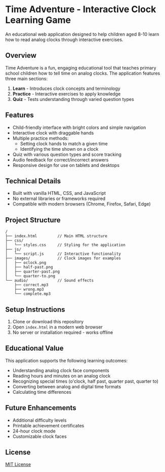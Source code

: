 # Time Adventure - Interactive Clock Learning Game

An educational web application designed to help children aged 8-10 learn how to read analog clocks through interactive exercises.

## Overview

Time Adventure is a fun, engaging educational tool that teaches primary school children how to tell time on analog clocks. The application features three main sections:

1. **Learn** - Introduces clock concepts and terminology
2. **Practice** - Interactive exercises to apply knowledge
3. **Quiz** - Tests understanding through varied question types

## Features

- Child-friendly interface with bright colors and simple navigation
- Interactive clock with draggable hands
- Multiple practice methods:
  - Setting clock hands to match a given time
  - Identifying the time shown on a clock
- Quiz with various question types and score tracking
- Audio feedback for correct/incorrect answers
- Responsive design for use on tablets and desktops

## Technical Details

- Built with vanilla HTML, CSS, and JavaScript
- No external libraries or frameworks required
- Compatible with modern browsers (Chrome, Firefox, Safari, Edge)

## Project Structure

```
/
├── index.html         // Main HTML structure
├── css/
│   └── styles.css     // Styling for the application
├── js/
│   └── script.js      // Interactive functionality
├── images/            // Clock images for examples
│   ├── oclock.png
│   ├── half-past.png
│   ├── quarter-past.png
│   └── quarter-to.png
└── audio/             // Sound effects
    ├── correct.mp3
    ├── wrong.mp3
    └── complete.mp3
```

## Setup Instructions

1. Clone or download this repository
2. Open `index.html` in a modern web browser
3. No server or installation required - works offline

## Educational Value

This application supports the following learning outcomes:

- Understanding analog clock face components
- Reading hours and minutes on an analog clock
- Recognizing special times (o'clock, half past, quarter past, quarter to)
- Converting between analog and digital time formats
- Calculating time differences

## Future Enhancements

- Additional difficulty levels
- Printable achievement certificates
- 24-hour clock mode
- Customizable clock faces

## License

[MIT License](LICENSE)
